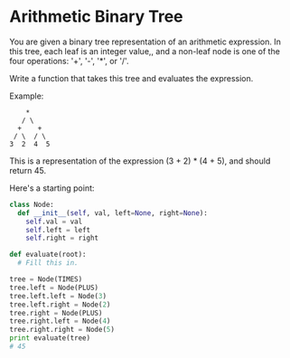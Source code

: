 # Arithmetic Binary Tree

You are given a binary tree representation of an arithmetic expression. In this tree, each leaf is an integer value,, and a non-leaf node is one of the four operations: '+', '-', '*', or '/'.

Write a function that takes this tree and evaluates the expression.

Example:

```
    *
   / \
  +    +
 / \  / \
3  2  4  5
```

This is a representation of the expression (3 + 2) * (4 + 5), and should return 45.


Here's a starting point:

```python
class Node:
  def __init__(self, val, left=None, right=None):
    self.val = val
    self.left = left
    self.right = right

def evaluate(root):
  # Fill this in.

tree = Node(TIMES)
tree.left = Node(PLUS)
tree.left.left = Node(3)
tree.left.right = Node(2)
tree.right = Node(PLUS)
tree.right.left = Node(4)
tree.right.right = Node(5)
print evaluate(tree)
# 45
```